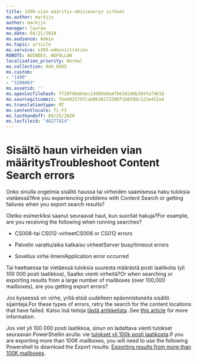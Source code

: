 ```yaml
---
title: 1490-vian määritys-eDiscoveryn virheet
ms.author: markjjo
author: markjjo
manager: lauraw
ms.date: 04/21/2020
ms.audience: Admin
ms.topic: article
ms.service: o365-administration
ROBOTS: NOINDEX, NOFOLLOW
localization_priority: Normal
ms.collection: Adm_O365
ms.custom:
- "1490"
- "3200003"
ms.assetid: ''
ms.openlocfilehash: ff28f96d64ec14980e9a47b630246b394faf4610
ms.sourcegitcommit: fbe6925797cab0b38172386f1b059dc122e452a4
ms.translationtype: MT
ms.contentlocale: fi-FI
ms.lasthandoff: 09/25/2020
ms.locfileid: "48277814"
---
```

# <a name="troubleshoot-content-search-errors"></a><span data-ttu-id="b5bc1-102">Sisältö haun virheiden vian määritys</span><span class="sxs-lookup"><span data-stu-id="b5bc1-102">Troubleshoot Content Search errors</span></span>

<span data-ttu-id="b5bc1-103">Onko sinulla ongelmia sisältö haussa tai virheiden saamisessa haku tuloksia vietäessä?</span><span class="sxs-lookup"><span data-stu-id="b5bc1-103">Are you experiencing problems with Content Search or getting failures when you export search results?</span></span>

<span data-ttu-id="b5bc1-104">Oletko esimerkiksi saanut seuraavat haut, kun suoritat hakuja?</span><span class="sxs-lookup"><span data-stu-id="b5bc1-104">For example, are you receiving the following when running searches?</span></span>

- <span data-ttu-id="b5bc1-105">CS008-tai CS012-virheet</span><span class="sxs-lookup"><span data-stu-id="b5bc1-105">CS008 or CS012 errors</span></span>

- <span data-ttu-id="b5bc1-106">Palvelin varattu/aika katkaisu virheet</span><span class="sxs-lookup"><span data-stu-id="b5bc1-106">Server busy/timeout errors</span></span>

- <span data-ttu-id="b5bc1-107">Sovellus virhe ilmeni</span><span class="sxs-lookup"><span data-stu-id="b5bc1-107">Application error occurred</span></span>

<span data-ttu-id="b5bc1-108">Tai haettaessa tai vietäessä tuloksia suuresta määrästä posti laatikoita (yli 100 000 posti laatikkoa), Saatko vienti virheitä?</span><span class="sxs-lookup"><span data-stu-id="b5bc1-108">Or when searching or exporting results from a large number of mailboxes (over 100,000 mailboxes), are you getting export errors?</span></span>

<span data-ttu-id="b5bc1-109">Jos kyseessä on virhe, yritä etsiä uudelleen epäonnistuneita sisältö sijainteja.</span><span class="sxs-lookup"><span data-stu-id="b5bc1-109">For these types of errors, retry the search for the content locations that have failed.</span></span> <span data-ttu-id="b5bc1-110">Katso lisä tietoja  [tästä artikkelista](https://docs.microsoft.com/microsoft-365/compliance/retry-failed-content-search) .</span><span class="sxs-lookup"><span data-stu-id="b5bc1-110">See  [this article](https://docs.microsoft.com/microsoft-365/compliance/retry-failed-content-search) for more information.</span></span>

<span data-ttu-id="b5bc1-111">Jos viet yli 100 000 posti laatikkoa, sinun on ladattava vienti tulokset seuraavan PowerShellin avulla: vie  [tulokset yli 100k posti laatikosta](https://docs.microsoft.com/microsoft-365/compliance/export-search-results?view=o365-worldwide%23exporting-results-from-more-than-100000-mailboxes).</span><span class="sxs-lookup"><span data-stu-id="b5bc1-111">If you are exporting more than 100K mailboxes, you will need to use the following Powershell to download the Export results:  [Exporting results from more than 100K mailboxes](https://docs.microsoft.com/microsoft-365/compliance/export-search-results?view=o365-worldwide%23exporting-results-from-more-than-100000-mailboxes).</span></span>
